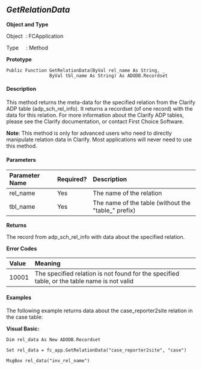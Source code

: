 _GetRelationData_
--------------

**Object and Type**

Object  : FCApplication

Type     : Method

**Prototype**

```
Public Function GetRelationData(ByVal rel_name As String, _
                ByVal tbl_name As String) As ADODB.Recordset
``` 

#### Description

This method returns the meta-data for the specified relation from the Clarify ADP table (adp_sch_rel_info). It returns a recordset (of one record) with the data for this relation. For more information about the Clarify ADP tables, please see the Clarify documentation, or contact First Choice Software.

**Note**: This method is only for advanced users who need to directly manipulate relation data in Clarify. Most applications will never need to use this method.

#### Parameters

| Parameter Name | Required? | Description |
|:--- |:--- |:--- |
| rel_name | Yes | The name of the relation |
| tbl_name | Yes | The name of the table (without the "table_" prefix) |

**Returns**

The record from adp_sch_rel_info with data about the specified relation.

**Error Codes**

| Value | Meaning |
|:--- |:--- |
| 10001 | The specified relation is not found for the specified table, or the table name is not valid |

#### Examples

The following example returns data about the case_reporter2site relation in the case table:

**Visual Basic:**
```
Dim rel_data As New ADODB.Recordset

Set rel_data = fc_app.GetRelationData("case_reporter2site", "case")

MsgBox rel_data("inv_rel_name")
```